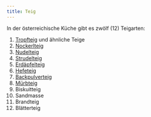 ```yaml
---
title: Teig
---
```

In der österreichische Küche gibt es zwölf (12) Teigarten:

1. [Tropfteig](tropfteig/index.md) und ähnliche Teige
2. [Nockerlteig](nockerlteig/index.md)
3. [Nudelteig](nudelteig.md)
4. [Strudelteig](strudelteig.md)
5. [Erdäpfelteig](erdäpfelteig.md)
6. [Hefeteig](hefeteig/index.md)
7. [Backpulverteig](backpulverteig/index.md)
8. [Mürbteig](mürbteig.md)
9. Biskuitteig
10. Sandmasse
11. Brandteig
12. Blätterteig

[^müller_walser]:
    {{ cite.müller_walser_mein_erstes_kochbuch }}
    33-45.
